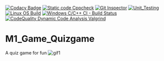[![Codacy Badge](https://app.codacy.com/project/badge/Grade/0f9bb7893f954250b48bf2b80543ee29)](https://www.codacy.com/gh/sukh-01/M1_Game_Quizgame/dashboard?utm_source=github.com&amp;utm_medium=referral&amp;utm_content=sukh-01/M1_Game_Quizgame&amp;utm_campaign=Badge_Grade)
[![Static code Cppcheck](https://github.com/sukh-01/M1_Game_Quizgame/actions/workflows/cppcheck.yml/badge.svg)](https://github.com/sukh-01/M1_Game_Quizgame/actions/workflows/cppcheck.yml)
[![Git Inspector](https://github.com/sukh-01/M1_Game_Quizgame/actions/workflows/main.yml/badge.svg)](https://github.com/sukh-01/M1_Game_Quizgame/actions/workflows/main.yml)
[![Unit_Testing](https://github.com/sukh-01/M1_Game_Quizgame/actions/workflows/unit_Testing.yml/badge.svg)](https://github.com/sukh-01/M1_Game_Quizgame/actions/workflows/unit_Testing.yml)
[![Linux OS Build](https://github.com/sukh-01/M1_Game_Quizgame/actions/workflows/linux.yml/badge.svg)](https://github.com/sukh-01/M1_Game_Quizgame/actions/workflows/linux.yml)
[![Windows C/C++ CI - Build Status](https://github.com/sukh-01/M1_Game_Quizgame/actions/workflows/buildwindows.yml/badge.svg)](https://github.com/sukh-01/M1_Game_Quizgame/actions/workflows/buildwindows.yml) 
[![CodeQuality Dynamic Code Analysis Valgrind](https://github.com/sukh-01/M1_Game_Quizgame/actions/workflows/valgrind.yml/badge.svg)](https://github.com/sukh-01/M1_Game_Quizgame/actions/workflows/valgrind.yml)

# M1_Game_Quizgame
A quiz game for fun
![gif1](https://user-images.githubusercontent.com/77190311/143394635-a16fde70-b403-4c73-a248-4ecac879ac2b.gif)
